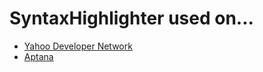 # SyntaxHighlighter used on... #

  * [Yahoo Developer Network](http://developer.yahoo.com/yui/)
  * [Aptana](http://www.aptana.com/node/336)